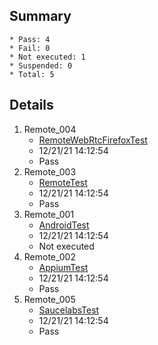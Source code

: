 ## Summary
	* Pass: 4
	* Fail: 0
	* Not executed: 1
	* Suspended: 0
	* Total: 5
## Details
1. Remote\_004
	* [RemoteWebRtcFirefoxTest ](..%2FTests%2FWindows%2Fautomation%2Fremote%2FRemoteWebRtcFirefoxTest.MD)
	* 12/21/21 14:12:54
	* Pass
2. Remote\_003
	* [RemoteTest ](..%2FTests%2FWindows%2Fautomation%2Fremote%2FRemoteTest.MD)
	* 12/21/21 14:12:54
	* Pass
3. Remote\_001
	* [AndroidTest ](..%2FTests%2FWindows%2Fautomation%2Fremote%2FAndroidTest.MD)
	* 12/21/21 14:12:54
	* Not executed
4. Remote\_002
	* [AppiumTest ](..%2FTests%2FWindows%2Fautomation%2Fremote%2FAppiumTest.MD)
	* 12/21/21 14:12:54
	* Pass
5. Remote\_005
	* [SaucelabsTest ](..%2FTests%2FWindows%2Fautomation%2Fremote%2FSaucelabsTest.MD)
	* 12/21/21 14:12:54
	* Pass
